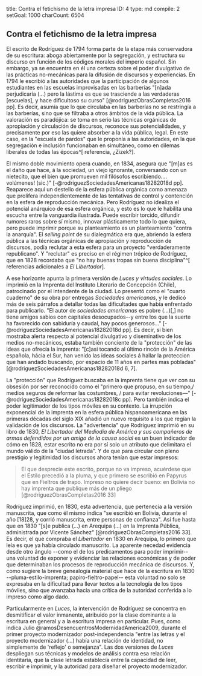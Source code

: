 title:          Contra el fetichismo de la letra impresa
ID:             4
type:           md
compile:        2
setGoal:        1000
charCount:      6504


## Contra el fetichismo de la letra impresa

El escrito de Rodríguez de 1794 forma parte de la etapa más conservadora de su escritura: aboga abiertamente por la segregación, y estructura su discurso en función de los códigos morales del imperio español<!--cita-->. Sin embargo, ya se encuentra en él una certeza sobre el poder divulgativo de las prácticas no-mecánicas para la difusión de discursos y experiencias. En 1794 le escribió a las autoridades que la participación de algunos estudiantes en las escuelas improvisadas en las barberías "[n]ada perjudicaría (...) pero la lástima es que se trasciende a las verdaderas [escuelas], y hace dificultoso su curso" [@rodriguezObrasCompletas2016 pp]. Es decir, asumía que lo que circulaba en las barberías no se restringía a las barberías, sino que se filtraba a otros ámbitos de la vida pública.  La valoración es paradójica: se toma en serio las técnicas orgánicas de apropiación y circulación de discursos, reconoce sus potencialidades, y precisamente por eso las quiere absorber a la vida pública, legal. En este caso, en la "escuela de pardos" que le proponía a las autoridades, en la que segregación e inclusión funcionaban en simultáneo, como en dilemas liberales de todas las épocas^[ referencia, ¿Zizek?].

El mismo doble movimiento opera cuando, en 1834, asegura que "[m]as es el daño que hace, á la sociedad, un viejo ignorante, conversando con un nietecito, que el bien que promueven mil filósofos escribiendo.... volúmenes! (sic.)" [-@rodriguezSociedadesAmericanas18282018d pp].  Reaparece aquí un destello de la esfera pública orgánica como amenaza que prolifera independientemente de las tentativas de control y contención en la esfera de reproducción mecánica. Pero Rodríguez no idealiza el potencial anárquico de esa esfera orgánica, y esto es lo que le habilita una escucha entre la vanguardia ilustrada. Puede escribir torcido, difundir rumores raros sobre sí mismo, innovar plásticamente todo lo que quiera, pero puede imprimir porque su planteamiento es un planteamiento "contra la anarquía". El *selling point* de su dialegmática era que, abriendo la esfera pública a las técnicas orgánicas de apropiación y reproducción de discursos, podía reclutar a esta esfera para un proyecto "verdaderamente republicano". Y "reclutar" es preciso en el régimen trópico de Rodríguez, que en 1828 recordaba que "no hay buenas tropas sin buena disciplina"^[ referencias adicionales a *El Libertador*]. 

A ese horizonte apunta la primera versión de *Luces y virtudes sociales*. Lo imprimió en la Imprenta del Instituto Literario de Concepción (Chile), patrocinado por el intendente de la ciudad. Lo presentó como el "cuarto cuaderno" de su obra por entregas *Sociedades americanas*, y le dedicó más de seis párrafos a detallar todas las dificultades que había enfrentado para publicarlo. "El autor de *sociedades americanas* es pobre (...)[,] no tiene amigos sabios con capitales desocupados--y entre los que la suerte ha favorecido con sabiduría y caudal, hay pocos generosos..." [-@rodriguezSociedadesAmericanas18282018d pp]. Es decir, si bien mostraba alerta respecto al potencial divulgativo y diseminativo de los medios no-mecánicos, estaba también conciente de la "protección" de las ideas que ofrecía la imprenta: "[c]asi tocando al último rincón de la América española, hácia el Sur, han venido las ideas sociales á hallar la proteccion que han andado buscando, por espacio de 11 años en partes mas pobladas" [@rodriguezSociedadesAmericanas18282018d 6, 7]. 

La "protección" que Rodríguez buscaba en la imprenta tiene que ver con su obsesión por ser reconocido como el "primero que propuso, en su tiempo,/ medios seguros de reformar las costumbres, / para evitar revoluciones—" [-@rodriguezSociedadesAmericanas18282018c pp]. Pero también indica el poder legitimador de los tipos móviles en su contexto. La irrupción exponencial de la imprenta en la esfera pública hispanoamericana en las primeras décadas del siglo XIX añadió un nuevo requisito a los que regían la validación de los discursos. La "advertencia" que Rodríguez imprimió en su libro de 1830, *El Libertador del Mediodía de América y sus compañeros de armas defendidos por un amigo de la causa social* es un buen indicador de cómo en 1828, estar escrito no era por sí solo un atributo que delimitara el mundo válido de la "ciudad letrada". Y de que para circular con pleno prestigio y legitimidad los discursos ahora tenían que estar impresos:

>El que desprecie este escrito, porque no va impreso, acuérdese que el Estilo precedió a la pluma, y que primero se escribió en Papyrus que en Fieltros de trapo. Impreso no quiere decir bueno: en Bolivia no hay imprenta que publique más de un pliego [@rodriguezObrasCompletas2016 33]

Rodríguez imprimió, en 1830, esta advertencia, que pertenecía a la versión manuscrita, que como él mismo indica "se escribió en Bolivia, durante el año [18]28, y corrió manuscrita, entre personas de confianza". Así fue hasta que en 1830 "[s]e publica (...) en Arequipa (...) en la Imprenta Pública, administrada por Vicente Sánchez" [@rodriguezObrasCompletas2016 33]. Es decir, el que compraba el *Libertador* en 1830 en Arequipa, lo primero que leía es que ya había circulado manuscrito. La aparente necedad evidencia desde otro ángulo --como el de los predicamentos para poder imprimir-- una voluntad de exponer y evidenciar las relaciones económicas y de poder que determinaban los procesos de reproducción mecánica de discursos. Y, como sugiere la breve genealogía material que hace de la escritura en 1830 --pluma-estilo-imprenta; papiro-fieltro-papel-- esta voluntad no solo se expresaba en la dificultad para llevar textos a la tecnología de los tipos móviles, sino que avanzaba hacia una crítica de la autoridad conferida a lo impreso como algo dado. 

Particularmente en *Luces*,  la intervención de Rodríguez se concentra en desmitificar el valor inmanente, atribuido por la clase dominante a la escritura en general y a la escritura impresa en particular. Pues, como indica Julio @ramosDesencuentrosModernidadAmerica2009, durante el primer proyecto modernizador post-independencia "entre las letras y el proyecto modernizador (...) había una relación de identidad, no simplemente de 'reflejo' o semejanza".  Las dos versiones de *Luces* despliegan sus técnicas y modelos de análisis contra esa relación identitaria, que la clase letrada establecía entre la capacidad de leer, escribir e imprimir, y la autoridad para diseñar el proyecto modernizador. 